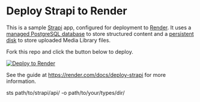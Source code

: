 # Deploy Strapi to Render

This is a sample [Strapi](https://strapi.io/) app, configured for deployment to [Render](https://render.com). It uses a [managed PostgreSQL database](https://render.com/docs/databases) to store structured content and a [persistent disk](https://render.com/docs/disks) to store uploaded Media Library files.

Fork this repo and click the button below to deploy.

[![Deploy to Render](https://render.com/images/deploy-to-render-button.svg)](https://render.com/deploy)

See the guide at https://render.com/docs/deploy-strapi for more information.

sts path/to/strapi/api/ -o path/to/your/types/dir/
